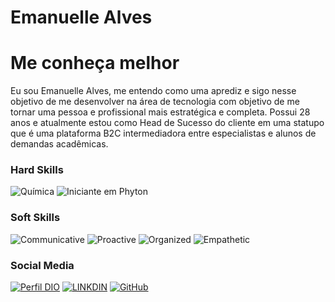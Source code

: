 # Emanuelle Alves

# Me conheça melhor
Eu sou Emanuelle Alves, me entendo como uma aprediz e sigo nesse objetivo de me desenvolver na área de tecnologia com objetivo de me tornar uma pessoa e profissional mais estratégica e completa. Possui 28 anos e atualmente estou como Head de Sucesso do cliente em uma statupo que é uma plataforma B2C intermediadora entre especialistas e alunos de demandas acadêmicas.


### Hard Skills
![Química](https://img.shields.io/badge/Química-red)
![Iniciante em Phyton](https://img.shields.io/badge/IniciantePhyton-blue)


### Soft Skills
![Communicative](https://img.shields.io/badge/Communicative-red)
![Proactive](https://img.shields.io/badge/Proactive-blue)
![Organized](https://img.shields.io/badge/Organized-red)
![Empathetic](https://img.shields.io/badge/Empathetic-blue)

### Social Media
[![Perfil DIO](https://img.shields.io/badge/DIO/PERFIL-darkblue)](https://web.dio.me/users/emanuelleevely?tab=achievements)
[![LINKDIN](https://img.shields.io/badge/Linkdin-blue)](https://www.linkedin.com/in/emanuellealvess/)
[![GitHub](https://img.shields.io/badge/GitHub-black)](https://github.com/emanuelleealves)

